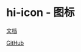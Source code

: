 # hi-icon - 图标

[文档](https://chenshuangxinxi.github.io/hi-uniapp-ui-guide/components/icon.html)

[GitHub](https://github.com/ChenShuangXinXi/hi-uniapp-ui)
